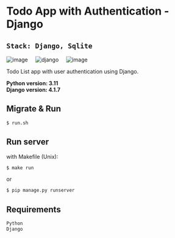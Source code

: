 # Todo App with Authentication - Django

## `Stack: Django, Sqlite` 
![image](https://user-images.githubusercontent.com/53910160/219656211-a61ddcec-d573-4b1b-a77d-4592586d2106.png) &nbsp; &nbsp;
![django](https://user-images.githubusercontent.com/53910160/219654916-5dcf604d-7817-4f48-a44a-30fc2677aec2.png) &nbsp; &nbsp;
![image](https://user-images.githubusercontent.com/53910160/219655188-e9a99f67-39ad-49bd-bd82-9c86d8abc665.png)


Todo List app with user authentication using Django.

<b> Python version: 3.11 <br />
Django version: 4.1.7 </b>

## Migrate & Run
```sh
$ run.sh
```

## Run server

with Makefile (Unix):
```sh
$ make run
```

or 

```sh
$ pip manage.py runserver
```

## Requirements

```sh
Python
Django
```
